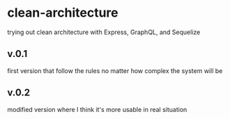 # clean-architecture
trying out clean architecture with Express, GraphQL, and Sequelize

## v.0.1
first version that follow the rules no matter how complex the system will be


## v.0.2 
modified version where I think it's more usable in real situation
